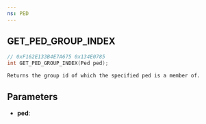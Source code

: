 ```yaml
---
ns: PED
---
```

## GET_PED_GROUP_INDEX

```c
// 0xF162E133B4E7A675 0x134E0785
int GET_PED_GROUP_INDEX(Ped ped);
```

```
Returns the group id of which the specified ped is a member of.
```

## Parameters
* **ped**:
